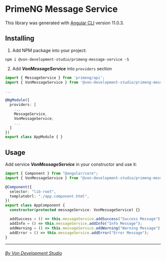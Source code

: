 # PrimeNG Message Service

This library was generated with [Angular CLI](https://github.com/angular/angular-cli) version 11.0.3.

## Installing

1. Add NPM package into your project:

```node
npm i @von-development-studio/primeng-message-service -S
```

2. Add _**VonMessageService**_ into `providers` section

```typescript
import { MessageService } from 'primeng/api';
import { VonMessageService } from '@von-development-studio/primeng-message-service';

...

@NgModule({
  providers: [
    ...
    MessageService,
    VonMessageService,
    ...
  ]
})
export class AppModule { }
```

## Usage

Add service _**VonMessageService**_ in your constructor and use it:

```typescript
import { Component } from "@angular/core";
import { VonMessageService } from "@von-development-studio/primeng-message-service";

@Component({
  selector: "lib-root",
  templateUrl: "./app.component.html",
})
export class AppComponent {
  constructor(protected messageService: VonMessageService) {}

  addSuccess = () => this.messageService.addSuccess("Success Message");
  addInfo = () => this.messageService.addInfo("Info Message");
  addWarning = () => this.messageService.addWarning("Warning Message");
  addError = () => this.messageService.addError("Error Message");
}
```

<hr>

###### _[By Von Development Studio](https://www.von-development-studio.com/)_
